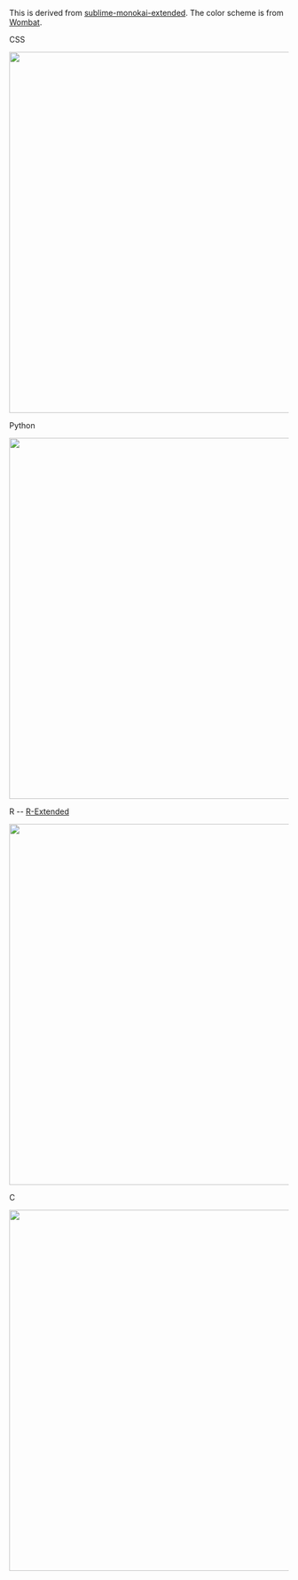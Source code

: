 This is derived from [sublime-monokai-extended](https://github.com/jonschlinkert/sublime-monokai-extended).
The color scheme is from [Wombat](http://dengmao.wordpress.com/2007/01/22/vim-color-scheme-wombat/).


CSS

<img width=650 src="https://raw.githubusercontent.com/randy3k/sublime-monokai-extended/master/css.png">

Python

<img width=650 src="https://raw.githubusercontent.com/randy3k/sublime-monokai-extended/master/python.png">

R -- [R-Extended](https://github.com/randy3k/R-Extended)

<img width=650 src="https://raw.githubusercontent.com/randy3k/sublime-monokai-extended/master/r.png">

C

<img width=650 src="https://raw.githubusercontent.com/randy3k/sublime-monokai-extended/master/c.png">
